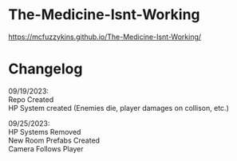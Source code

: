 # The-Medicine-Isnt-Working  
https://mcfuzzykins.github.io/The-Medicine-Isnt-Working/
# Changelog  
09/19/2023:  
Repo Created  
HP System created (Enemies die, player damages on collison, etc.)

09/25/2023:  
HP Systems Removed  
New Room Prefabs Created  
Camera Follows Player  

